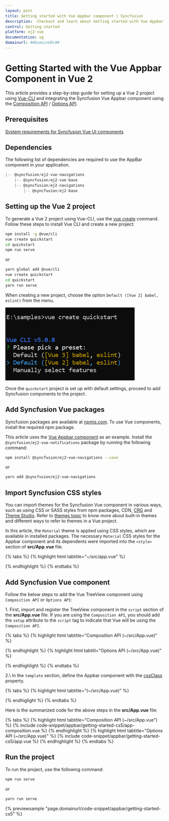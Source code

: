```yaml
---
layout: post
title: Getting started with Vue Appbar component | Syncfusion
description:  Checkout and learn about Getting started with Vue Appbar component of Syncfusion Essential JS 2 and more details.
control: Getting started 
platform: ej2-vue
documentation: ug
domainurl: ##DomainURL##
---
```


# Getting Started with the Vue Appbar Component in Vue 2

This article provides a step-by-step guide for setting up a Vue 2 project using [Vue-CLI](https://cli.vuejs.org/) and integrating the Syncfusion Vue Appbar component using the [Composition API](https://vuejs.org/guide/introduction.html#composition-api) / [Options API](https://vuejs.org/guide/introduction.html#options-api).

## Prerequisites

[System requirements for Syncfusion Vue UI components](https://ej2.syncfusion.com/vue/documentation/system-requirements/)

## Dependencies

The following list of dependencies are required to use the AppBar component in your application.

```js
|-- @syncfusion/ej2-vue-navigations
    |-- @syncfusion/ej2-vue-base
    |-- @syncfusion/ej2-navigations
        |-- @syncfusion/ej2-base
```

## Setting up the Vue 2 project

To generate a Vue 2 project using Vue-CLI, use the [vue create](https://cli.vuejs.org/#getting-started) command. Follow these steps to install Vue CLI and create a new project:

```bash
npm install -g @vue/cli
vue create quickstart
cd quickstart
npm run serve
```

or

```bash
yarn global add @vue/cli
vue create quickstart
cd quickstart
yarn run serve
```

When creating a new project, choose the option `Default ([Vue 2] babel, eslint)` from the menu.

![Vue 2 project](../appearance/images/vue2-terminal.png)

Once the `quickstart` project is set up with default settings, proceed to add Syncfusion components to the project.

## Add Syncfusion Vue packages

Syncfusion packages are available at [npmjs.com](https://www.npmjs.com/search?q=ej2-vue). To use Vue components, install the required npm package.

This article uses the [Vue Appbar component](https://www.syncfusion.com/vue-components/vue-appbar) as an example. Install the `@syncfusion/ej2-vue-notifications` package by running the following command:

```bash
npm install @syncfusion/ej2-vue-navigations --save
```
or

```bash
yarn add @syncfusion/ej2-vue-navigations
```

## Import Syncfusion CSS styles

You can import themes for the Syncfusion Vue component in various ways, such as using CSS or SASS styles from npm packages, CDN, [CRG](https://ej2.syncfusion.com/javascript/documentation/common/custom-resource-generator/) and [Theme Studio](https://ej2.syncfusion.com/vue/documentation/appearance/theme-studio/). Refer to [themes topic](https://ej2.syncfusion.com/vue/documentation/appearance/theme/) to know more about built-in themes and different ways to refer to themes in a Vue project.

In this article, the `Material` theme is applied using CSS styles, which are available in installed packages. The necessary `Material` CSS styles for the Appbar component and its dependents were imported into the `<style>` section of **src/App.vue** file.

{% tabs %}
{% highlight html tabtitle="~/src/app.vue" %}

<style>
  @import "../node_modules/@syncfusion/ej2-base/styles/material.css";
  @import "../node_modules/@syncfusion/ej2-buttons/styles/material.css";
  @import "../node_modules/@syncfusion/ej2-navigations/styles/material.css";
</style>

{% endhighlight %}
{% endtabs %}

## Add Syncfusion Vue component

Follow the below steps to add the Vue TreeView component using `Composition API` or `Options API`:

1\. First, import and register the TreeView component in the `script` section of the **src/App.vue** file. If you are using the `Composition API`, you should add the `setup` attribute to the `script` tag to indicate that Vue will be using the `Composition API`.

{% tabs %}
{% highlight html tabtitle="Composition API (~/src/App.vue)" %}

<script setup>
import { AppBarComponent as EjsAppbar } from '@syncfusion/ej2-vue-navigations';
import { ButtonComponent as EjsButton } from '@syncfusion/ej2-vue-buttons';
</script>

{% endhighlight %}
{% highlight html tabtitl="Options API (~/src/App.vue)" %}

<script>
  import { AppBarComponent  } from "@syncfusion/ej2-vue-navigations";
  import { ButtonComponent  } from "@syncfusion/ej2-vue-buttons";

  export default {
    components: {
      'ejs-appbar': AppBarComponent,
      'ejs-button': ButtonComponent
    }
  }
</script>

{% endhighlight %}
{% endtabs %}

2.\ In the `template` section, define the Appbar component with the [cssClass](https://ej2.syncfusion.com/vue/documentation/api/appbar/#cssclass) property.

{% tabs %}
{% highlight html tabtitle="(~/src/App.vue)" %}

<template>
  <ejs-appbar colorMode="Primary">
    <ejs-button cssClass="e-inherit" iconCss="e-icons e-menu"></ejs-button>
    <span class="regular" style="margin:0 5px">Vue AppBar</span>
    <div class="e-appbar-spacer"></div>
    <ejs-button cssClass="e-inherit">FREE TRIAL</ejs-button>
  </ejs-appbar>
</template>

{% endhiglight %}
{% endtabs %}

Here is the summarized code for the above steps in the **src/App.vue** file:

{% tabs %}
{% highlight html tabtitle="Composition API (~/src/App.vue") %}
{% include code-snippet/appbar/getting-started-cs5/app-composition.vue %}
{% endhighlight %}
{% highlight html tabtitle="Options API (~/src/App.vue)" %}
{% include code-snippet/appbar/getting-started-cs5/app.vue %}
{% endhighlight %}
{% endtabs %}

## Run the project

To run the project, use the following command:

```bash
npm run serve
```

or

```bash
yarn run serve
```

{% previewsample "page.domainurl/code-snippet/appbar/getting-started-cs5" %}
